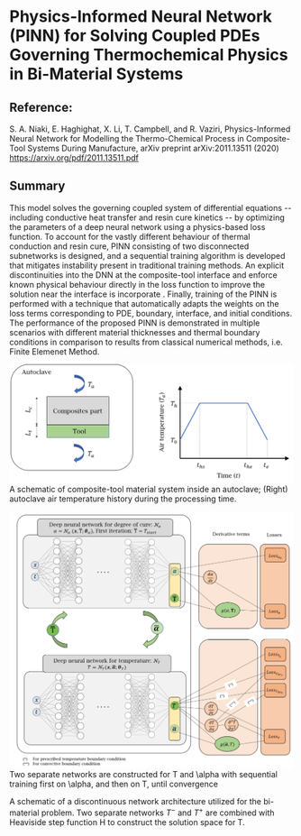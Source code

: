 # Physics-Informed Neural Network (PINN) for Solving Coupled PDEs Governing Thermochemical Physics in Bi-Material Systems
## Reference:
S. A. Niaki, E. Haghighat, X. Li, T. Campbell, and R. Vaziri, Physics-Informed Neural Network for Modelling the Thermo-Chemical Process in Composite-Tool Systems During Manufacture, arXiv preprint arXiv:2011.13511 (2020) https://arxiv.org/pdf/2011.13511.pdf

## Summary
This model solves the governing coupled system of differential equations -- including conductive heat transfer and resin cure kinetics -- by optimizing the parameters of a deep neural network using a physics-based loss function. To account for the vastly different behaviour of thermal conduction and resin cure,  PINN consisting of two disconnected subnetworks is designed, and a sequential training algorithm is developed that mitigates instability present in traditional training methods. An explicit discontinuities into the DNN at the composite-tool interface and enforce known physical behaviour directly in the loss function to improve the solution near the interface is incorporate . Finally, training of the PINN is performed with a technique that automatically adapts the weights on the loss terms corresponding to PDE, boundary, interface, and initial conditions. The performance of the proposed PINN is demonstrated in multiple scenarios with different material thicknesses and thermal boundary conditions in comparison to results from classical numerical methods, i.e. Finite Elemenet Method.


![](Figure_01.png)
A schematic of composite-tool material system inside an autoclave; (Right) autoclave air temperature history during the processing time.


![](Figure_03.png)
Two separate networks are constructed for T and \alpha with sequential training first on \alpha, and then on T, until convergence



 A schematic of a discontinuous network architecture utilized for the bi-material problem. Two separate networks $T^−$ and $T^+$ are combined with Heaviside step function H to construct the solution space for T.


